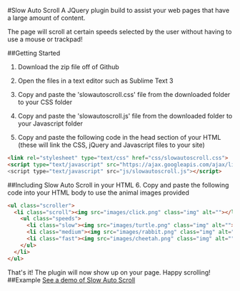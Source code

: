 #Slow Auto Scroll
A JQuery plugin build to assist your web pages that have a large amount of content.

The page will scroll at certain speeds selected by the user without having to use a mouse or trackpad!

##Getting Started
1. Download the zip file off of Github

2. Open the files in a text editor such as Sublime Text 3

3. Copy and paste the 'slowautoscroll.css' file from the downloaded folder to your CSS folder

4. Copy and paste the 'slowautoscroll.js' file from the downloaded folder to your Javascript folder

5. Copy and paste the following code in the head section of your HTML (these will link the CSS, jQuery and Javascript files to your site)
```html
<link rel="stylesheet" type="text/css" href="css/slowautoscroll.css">
<script type="text/javascript" src="https://ajax.googleapis.com/ajax/libs/jquery/1.10.2/jquery.min.js">
<script type="text/javascript" src="js/slowautoscroll.js"></script>
```
##Including Slow Auto Scroll in your HTML
6. Copy and paste the following code into your HTML body to use the animal images provided
<br>
```html
<ul class="scroller">
  <li class="scroll"><img src="images/click.png" class="img" alt=""></li>
    <ul class="speeds">
      <li class="slow"><img src="images/turtle.png" class="img" alt=""></li>
      <li class="medium"><img src="images/rabbit.png" class="img" alt=""></li>
      <li class="fast"><img src="images/cheetah.png" class="img" alt=""></li>
    </ul>
  </li>
</ul>
```
That's it! The plugin will now show up on your page.
Happy scrolling!
##Example
[See a demo of Slow Auto Scroll](http://dannypaton.github.io/slowautoscroll-plugin/)